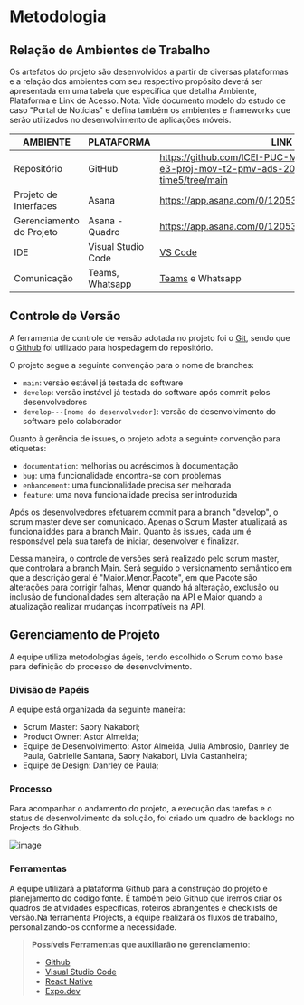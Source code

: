 # Metodologia

## Relação de Ambientes de Trabalho

Os artefatos do projeto são desenvolvidos a partir de diversas plataformas e a relação dos ambientes com seu respectivo propósito deverá ser apresentada em uma tabela que especifica que detalha Ambiente, Plataforma e Link de Acesso. 
Nota: Vide documento modelo do estudo de caso "Portal de Notícias" e defina também os ambientes e frameworks que serão utilizados no desenvolvimento de aplicações móveis.

| AMBIENTE | PLATAFORMA | LINK DE ACESSO |
| --- | --- | --- |
| Repositório | GitHub |   https://github.com/ICEI-PUC-Minas-PMV-ADS/pmv-ads-2023-2-e3-proj-mov-t2-pmv-ads-2023-2-e3-proj-mov-t2-time5/tree/main   |
| Projeto de Interfaces |  Asana  | https://app.asana.com/0/1205355147771278/1205355171518338 |
| Gerenciamento do Projeto| Asana - Quadro |  https://app.asana.com/0/1205355147771278/1205355171518339  |
| IDE|Visual Studio Code |  [VS Code](https://code.visualstudio.com/) |
| Comunicação|Teams, Whatsapp |  [Teams](https://www.microsoft.com/pt-br/microsoft-teams/log-in) e Whatsapp   |

## Controle de Versão

A ferramenta de controle de versão adotada no projeto foi o
[Git](https://git-scm.com/), sendo que o [Github](https://github.com)
foi utilizado para hospedagem do repositório.

O projeto segue a seguinte convenção para o nome de branches:

- `main`: versão estável já testada do software
- `develop`: versão instável já testada do software após commit pelos desenvolvedores
- `develop---[nome do desenvolvedor]`: versão de desenvolvimento do software pelo colaborador

Quanto à gerência de issues, o projeto adota a seguinte convenção para
etiquetas:

- `documentation`: melhorias ou acréscimos à documentação
- `bug`: uma funcionalidade encontra-se com problemas
- `enhancement`: uma funcionalidade precisa ser melhorada
- `feature`: uma nova funcionalidade precisa ser introduzida

Após os desenvolvedores efetuarem commit para a branch "develop", o scrum master deve ser comunicado. Apenas o Scrum Master atualizará as funcionaliddes para a branch Main. Quanto às issues, cada um é responsável pela sua tarefa de iniciar, desenvolver e finalizar.

Dessa maneira, o controle de versões será realizado pelo scrum master, que controlará a branch Main. Será seguido o versionamento semântico em que a descrição geral é "Maior.Menor.Pacote", em que Pacote são alterações para corrigir falhas, Menor quando há alteração, exclusão ou inclusão de funcionalidades sem alteração na API e Maior quando a atualização realizar mudanças incompatíveis na API.

## Gerenciamento de Projeto

A equipe utiliza metodologias ágeis, tendo escolhido o Scrum como base para definição do processo de desenvolvimento.

### Divisão de Papéis

A equipe está organizada da seguinte maneira:
- Scrum Master: Saory Nakabori;
- Product Owner: Astor Almeida;
- Equipe de Desenvolvimento: Astor Almeida, Julia Ambrosio, Danrley de Paula, Gabrielle Santana, Saory Nakabori, Livia Castanheira;
- Equipe de Design: Danrley de Paula;

### Processo

Para acompanhar o andamento do projeto, a execução das tarefas e o status de desenvolvimento da solução, foi criado um quadro de backlogs no Projects do Github.

![image](https://github.com/ICEI-PUC-Minas-PMV-ADS/pmv-ads-2023-2-e3-proj-mov-t2-pmv-ads-2023-2-e3-proj-mov-t2-time5/assets/97962041/afbd6606-b563-4c19-9613-e814207b88c6)


### Ferramentas

A equipe utilizará a plataforma Github para a construção do projeto e planejamento do código fonte. É também pelo Github que iremos criar os quadros de atividades específicas, roteiros abrangentes e checklists de versão.Na ferramenta Projects, a equipe realizará os fluxos de trabalho, personalizando-os conforme a necessidade. 

> **Possíveis Ferramentas que  auxiliarão no gerenciamento**: 
> - [Github](https://github.com/)
> - [Visual Studio Code](https://code.visualstudio.com/)
> - [React Native](https://callstack.github.io/react-native-paper/)
> - [Expo.dev](https://expo.dev/)

